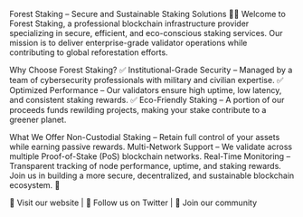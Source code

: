 Forest Staking – Secure and Sustainable Staking Solutions 🌲🔗
Welcome to Forest Staking, a professional blockchain infrastructure provider specializing in secure, efficient, and eco-conscious staking services. Our mission is to deliver enterprise-grade validator operations while contributing to global reforestation efforts.

Why Choose Forest Staking?
✅ Institutional-Grade Security – Managed by a team of cybersecurity professionals with military and civilian expertise.
✅ Optimized Performance – Our validators ensure high uptime, low latency, and consistent staking rewards.
✅ Eco-Friendly Staking – A portion of our proceeds funds rewilding projects, making your stake contribute to a greener planet.

What We Offer
Non-Custodial Staking – Retain full control of your assets while earning passive rewards.
Multi-Network Support – We validate across multiple Proof-of-Stake (PoS) blockchain networks.
Real-Time Monitoring – Transparent tracking of node performance, uptime, and staking rewards.
Join us in building a more secure, decentralized, and sustainable blockchain ecosystem. 🚀

📌 Visit our website | 📢 Follow us on Twitter | 💬 Join our community
